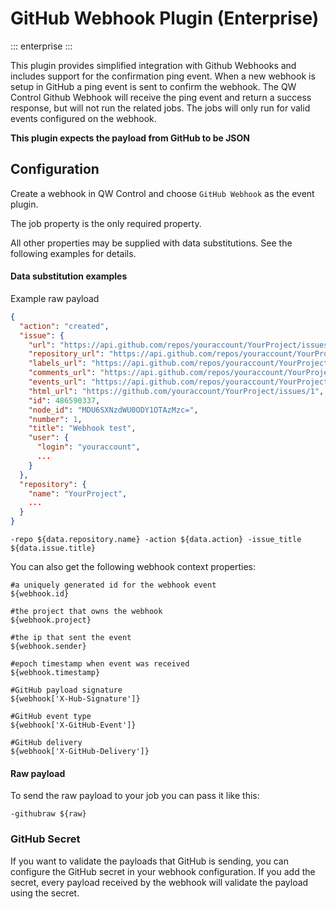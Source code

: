 # GitHub Webhook Plugin (Enterprise)
::: enterprise
:::

This plugin provides simplified integration with Github Webhooks and includes support for the confirmation ping event.  When a new webhook is setup in GitHub a ping event is sent to confirm the webhook.  The QW Control Github Webhook will receive the ping event and return a success response, but will not run the related jobs.  The jobs will only run for valid events configured on the webhook.

**This plugin expects the payload from GitHub to be JSON**

## Configuration

Create a webhook in QW Control and choose `GitHub Webhook` as the event plugin.

The job property is the only required property.

All other properties may be supplied with data substitutions. See the following examples for details.

#### Data substitution examples

Example raw payload
```json
{
  "action": "created",
  "issue": {
    "url": "https://api.github.com/repos/youraccount/YourProject/issues/1",
    "repository_url": "https://api.github.com/repos/youraccount/YourProject",
    "labels_url": "https://api.github.com/repos/youraccount/YourProject/issues/1/labels{/name}",
    "comments_url": "https://api.github.com/repos/youraccount/YourProject/issues/1/comments",
    "events_url": "https://api.github.com/repos/youraccount/YourProject/issues/1/events",
    "html_url": "https://github.com/youraccount/YourProject/issues/1",
    "id": 486590337,
    "node_id": "MDU6SXNzdWU0ODY1OTAzMzc=",
    "number": 1,
    "title": "Webhook test",
    "user": {
      "login": "youraccount",
      ...
    }
  },
  "repository": {
    "name": "YourProject",
    ...
  }   
}
```

`-repo ${data.repository.name} -action ${data.action} -issue_title ${data.issue.title}`

You can also get the following webhook context properties:
```code
#a uniquely generated id for the webhook event
${webhook.id}

#the project that owns the webhook
${webhook.project}

#the ip that sent the event
${webhook.sender}

#epoch timestamp when event was received
${webhook.timestamp}

#GitHub payload signature
${webhook['X-Hub-Signature']}

#GitHub event type
${webhook['X-GitHub-Event']}

#GitHub delivery
${webhook['X-GitHub-Delivery']}
```

#### Raw payload

To send the raw payload to your job you can pass it like this:

```-githubraw ${raw}```

### GitHub Secret

If you want to validate the payloads that GitHub is sending, you can configure the GitHub
secret in your webhook configuration. If you add the secret, every payload received by the
webhook will validate the payload using the secret.
